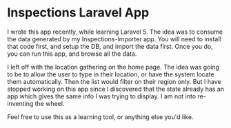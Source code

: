 # Inspections Laravel App

I wrote this app recently, while learning Laravel 5. The idea was to consume the data 
generated by my Inspections-Importer app. You will need to install that code first,
and setup the DB, and import the data first. Once you do, you can run this app, and 
browse all the data.

I left off with the location gathering on the home page. The idea was going to be to
allow the user to type in their location, or have the system locate them automatically.
Then the list would filter on their region only. But I have stopped working on this
app since I discovered that the state already has an app which gives the same info
I was trying to display. I am not into re-inventing the wheel.

Feel free to use this as a learning tool, or anything else you'd like. 

